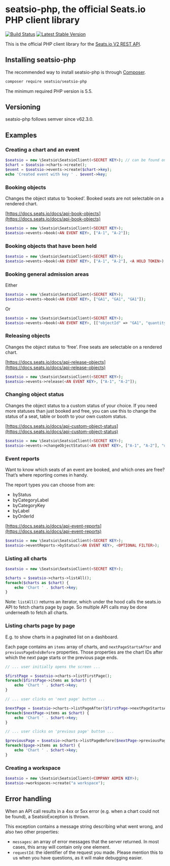 # seatsio-php, the official Seats.io PHP client library

[![Build Status](https://travis-ci.org/seatsio/seatsio-php.svg?branch=master)](https://travis-ci.org/seatsio/seatsio-php)
[![Latest Stable Version](https://poser.pugx.org/seatsio/seatsio-php/v/stable)](https://packagist.org/packages/seatsio/seatsio-php)

This is the official PHP client library for the [Seats.io V2 REST API](https://docs.seats.io/docs/api-overview).

## Installing seatsio-php

The recommended way to install seatsio-php is through [Composer](http://getcomposer.org).

```bash
composer require seatsio/seatsio-php
```

The minimum required PHP version is 5.5.

## Versioning

seatsio-php follows semver since v62.3.0.

## Examples

### Creating a chart and an event

```php
$seatsio = new \Seatsio\SeatsioClient(<SECRET KEY>); // can be found on https://app.seats.io/settings
$chart = $seatsio->charts->create();
$event = $seatsio->events->create($chart->key);
echo 'Created event with key ' . $event->key;
```

### Booking objects

Changes the object status to ‘booked’. Booked seats are not selectable on a rendered chart.

[https://docs.seats.io/docs/api-book-objects](https://docs.seats.io/docs/api-book-objects)

```php
$seatsio = new \Seatsio\SeatsioClient(<SECRET KEY>);
$seatsio->events->book(<AN EVENT KEY>, ["A-1", "A-2"]);
```

### Booking objects that have been held

```php
$seatsio = new \Seatsio\SeatsioClient(<SECRET KEY>);
$seatsio->events->book(<AN EVENT KEY>, ["A-1", "A-2"], <A HOLD TOKEN>);
```

### Booking general admission areas

Either

```php
$seatsio = new \Seatsio\SeatsioClient(<SECRET KEY>);
$seatsio->events->book(<AN EVENT KEY>, ["GA1", "GA1", "GA1"]);
```

Or

```php
$seatsio = new \Seatsio\SeatsioClient(<SECRET KEY>);
$seatsio->events->book(<AN EVENT KEY>, [["objectId" => "GA1", "quantity" => 3]]);
```

### Releasing objects

Changes the object status to ‘free’. Free seats are selectable on a rendered chart.

[https://docs.seats.io/docs/api-release-objects](https://docs.seats.io/docs/api-release-objects)

```php
$seatsio = new \Seatsio\SeatsioClient(<SECRET KEY>);
$seatsio->events->release(<AN EVENT KEY>, ["A-1", "A-2"]);
```

### Changing object status

Changes the object status to a custom status of your choice. If you need more statuses than just booked and free, you can use this to change the status of a seat, table or booth to your own custom status.

[https://docs.seats.io/docs/api-custom-object-status](https://docs.seats.io/docs/api-custom-object-status)

```php
$seatsio = new \Seatsio\SeatsioClient(<SECRET KEY>);
$seatsio->events->changeObjectStatus(<AN EVENT KEY>, ["A-1", "A-2"], "unavailable");
```

### Event reports

Want to know which seats of an event are booked, and which ones are free? That’s where reporting comes in handy.

The report types you can choose from are:
- byStatus
- byCategoryLabel
- byCategoryKey
- byLabel
- byOrderId

[https://docs.seats.io/docs/api-event-reports](https://docs.seats.io/docs/api-event-reports)

```php
$seatsio = new \Seatsio\SeatsioClient(<SECRET KEY>);
$seatsio->eventReports->byStatus(<AN EVENT KEY>, <OPTIONAL FILTER>);
```

### Listing all charts

```php
$seatsio = new \Seatsio\SeatsioClient(<SECRET KEY>);

$charts = $seatsio->charts->listAll();
foreach($charts as $chart) {
    echo 'Chart ' . $chart->key;
}
```

Note: `listAll()` returns an iterator, which under the hood calls the seats.io API to fetch charts page by page. So multiple API calls may be done underneath to fetch all charts.

### Listing charts page by page

E.g. to show charts in a paginated list on a dashboard.

Each page contains an `items` array of charts, and `nextPageStartsAfter` and `previousPageEndsBefore` properties. Those properties are the chart IDs after which the next page starts or the previous page ends.

```php
// ... user initially opens the screen ...

$firstPage = $seatsio->charts->listFirstPage();
foreach($firstPage->items as $chart) {
    echo 'Chart ' . $chart->key;
}
```

```php
// ... user clicks on 'next page' button ...

$nextPage = $seatsio->charts->listPageAfter($firstPage->nextPageStartsAfter);
foreach($nextPage->items as $chart) {
    echo 'Chart ' . $chart->key;
}
```

```php
// ... user clicks on 'previous page' button ...

$previousPage = $seatsio->charts->listPageBefore($nextPage->previousPageEndsBefore);
foreach($page->items as $chart) {
    echo 'Chart ' . $chart->key;
}
```

### Creating a workspace

```php
$seatsio = new \Seatsio\SeatsioClient(<COMPANY ADMIN KEY>);
$seatsio->workspaces->create("a workspace");
```

## Error handling

When an API call results in a 4xx or 5xx error (e.g. when a chart could not be found), a SeatsioException is thrown.

This exception contains a message string describing what went wrong, and also two other properties:

- `messages`: an array of error messages that the server returned. In most cases, this array will contain only one element.
- `requestId`: the identifier of the request you made. Please mention this to us when you have questions, as it will make debugging easier.
